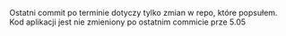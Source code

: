 Ostatni commit po terminie dotyczy tylko zmian w repo, które popsułem. Kod aplikacji jest nie zmieniony po ostatnim commicie prze 5.05

